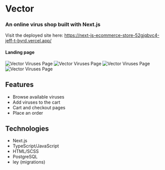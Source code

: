 # Vector

### An online virus shop built with Next.js

Visit the deployed site here: https://next-js-ecommerce-store-52gjqbvc4-jeff-t-byrd.vercel.app/

#### Landing page
![Vector Viruses Page](./public/vector-home-screen.webp)
![Vector Viruses Page](./public/vector-viruses-screen.webp)
![Vector Viruses Page](./public/vector-influenza-screen.webp)
![Vector Viruses Page](./public/vector-cart-screen.webp)

## Features

- Browse available viruses
- Add viruses to the cart
- Cart and checkout pages
- Place an order

## Technologies

- Next.js
- TypeScript/JavaScript
- HTML/SCSS
- PostgreSQL
- ley (migrations)
